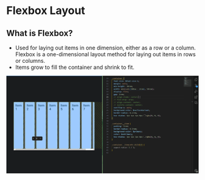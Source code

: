 # Flexbox Layout

## What is Flexbox?

- Used for laying out items in one dimension, either as a row or a column. Flexbox is a one-dimensional layout method for laying out items in rows or columns.
- Items grow to fill the container and shrink to fit.

![Flexbox](imgs/flexbox.gif)